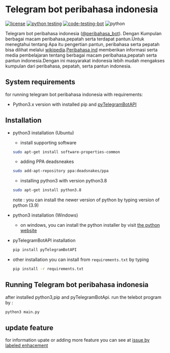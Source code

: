 # Telegram bot peribahasa indonesia
[![license](https://img.shields.io/github/license/ctrlbzul/telegramBot?style=for-the-badge)](LICENSE)
[![python testing](https://img.shields.io/github/workflow/status/ctrlbzul/telegramBot/TelegramBot-testing?label=python%20testing&style=for-the-badge)](https://github.com/ctrlbzul/telegramBot/actions/workflows/python-app.yml)
[![code-testing-bot](https://img.shields.io/github/workflow/status/ctrlbzul/telegramBot/CodeQL?label=code%20analysis&style=for-the-badge)](https://github.com/ctrlbzul/telegramBot/actions/workflows/codeql-analysis.yml)
![python](https://img.shields.io/badge/Python-3776AB?style=for-the-badge&logo=python&logoColor=white)

Telegram bot peribahasa indonesia ([@peribahasa_bot](https://t.me/peribahasa_bot)). Dengan Kumpulan berbagai macam peribahasa,pepatah
serta terdapat pantun.Untuk menegtahui tentang Apa itu pengertian pantun, peribahasa serta pepatah bisa dilihat melalui [wikipedia](https://www.wikipedia.org/).[Peribahasa ind](https://t.me/peribahasa_bot) memberikan informasi serta media pembelajaran tentang berbagai macam peribahasa,pepatah
serta pantun indonesia.Dengan ini masyarakat indonesia lebih mudah mengakses kumpulan dari peribahasa, pepatah, serta pantun indonesia.

## System requirements
for running telegram bot peribahasa indonesia with requirements:
 - Python3.x version with installed pip and [pyTelegramBotAPI](https://pypi.org/project/pyTelegramBotAPI/)

## Installation
- python3 installation (Ubuntu)
  - install supporting software
  ```bash
  sudo apt-get install software-properties-common
  ```
  - adding PPA deadsneakes
  ```bash
  sudo add-apt-repository ppa:deadsnakes/ppa
  ```
  - installing python3 with version python3.8
  ```bash
  sudo apt-get install python3.8
  ```
  note : you can install the newer version of python by typing version of python (3.9)
- python3 installation (Windows)
  - on windows, you can install the python installer by visit [the python website](https://www.python.org/downloads/)

- pyTelegramBotAPI installation
  ```bash
  pip install pyTelegramBotAPI
  ```
- other installation
  you can install from ```requirements.txt``` by typing
  ```bash
  pip install -r requirements.txt
  ```

## Running Telegram bot peribahasa indonesia
after installed python3,pip and pyTelegramBotApi. run the telebot program by :
```bash
python3 main.py
```

## update feature
for information upate or adding more feature you can see at [issue by labeled enhacement](https://github.com/ctrlbzul/telegramBot/issues?q=is%3Aissue+is%3Aopen+label%3Aenhancement)
